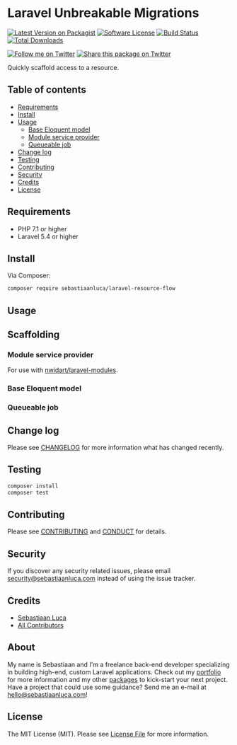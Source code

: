 # Laravel Unbreakable Migrations

[![Latest Version on Packagist][ico-version]][link-packagist]
[![Software License][ico-license]](LICENSE.md)
[![Build Status][ico-travis]][link-travis]
[![Total Downloads][ico-downloads]][link-downloads]

[![Follow me on Twitter](https://img.shields.io/twitter/follow/sebastiaanluca.svg?style=social)](https://twitter.com/sebastiaanluca)
[![Share this package on Twitter](https://img.shields.io/twitter/url/http/shields.io.svg?style=social)](https://twitter.com/home?status=https%3A//github.com/sebastiaanluca/laravel-resource-flow%20via%20%40sebastiaanluca)

Quickly scaffold access to a resource.

## Table of contents

* [Requirements](#requirements)
* [Install](#install)
* [Usage](#usage)
    + [Base Eloquent model](#base-eloquent-model)
    + [Module service provider](#module-service-provider)
    + [Queueable job](#queueable-job)
* [Change log](#change-log)
* [Testing](#testing)
* [Contributing](#contributing)
* [Security](#security)
* [Credits](#credits)
* [License](#license)

## Requirements

- PHP 7.1 or higher
- Laravel 5.4 or higher

## Install

Via Composer:

``` bash
composer require sebastiaanluca/laravel-resource-flow
```

## Usage

## Scaffolding

### Module service provider

For use with [nwidart/laravel-modules](https://github.com/nWidart/laravel-modules).

### Base Eloquent model

### Queueable job

## Change log

Please see [CHANGELOG](CHANGELOG.md) for more information what has changed recently.

## Testing

``` bash
composer install
composer test
```

## Contributing

Please see [CONTRIBUTING](CONTRIBUTING.md) and [CONDUCT](CONDUCT.md) for details.

## Security

If you discover any security related issues, please email security@sebastiaanluca.com instead of using the issue tracker.

## Credits

- [Sebastiaan Luca][link-author]
- [All Contributors][link-contributors]

## About

My name is Sebastiaan and I'm a freelance back-end developer specializing in building high-end, custom Laravel applications. Check out my [portfolio][author-portfolio] for more information and my other [packages](https://github.com/sebastiaanluca?tab=repositories) to kick-start your next project. Have a project that could use some guidance? Send me an e-mail at [hello@sebastiaanluca.com][author-email]!

## License

The MIT License (MIT). Please see [License File](LICENSE.md) for more information.

[ico-version]: https://img.shields.io/packagist/v/sebastiaanluca/laravel-resource-flow.svg?style=flat-square
[ico-license]: https://img.shields.io/badge/license-MIT-brightgreen.svg?style=flat-square
[ico-travis]: https://img.shields.io/travis/sebastiaanluca/laravel-resource-flow/master.svg?style=flat-square
[ico-downloads]: https://img.shields.io/packagist/dt/sebastiaanluca/laravel-resource-flow.svg?style=flat-square

[link-packagist]: https://packagist.org/packages/sebastiaanluca/laravel-resource-flow
[link-travis]: https://travis-ci.org/sebastiaanluca/laravel-resource-flow
[link-downloads]: https://packagist.org/packages/sebastiaanluca/laravel-resource-flow
[link-contributors]: ../../contributors
[link-author]: https://github.com/sebastiaanluca
[author-portfolio]: http://www.sebastiaanluca.com
[author-email]: mailto:hello@sebastiaanluca.com

